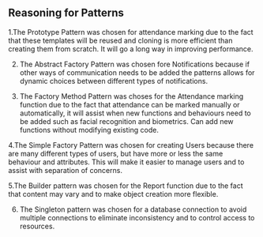 ## Reasoning for Patterns
1.The Prototype Pattern was chosen for attendance marking due to the fact that these templates will be reused and cloning is more efficient than creating them from scratch. It will go a long way in improving performance.

2. The Abstract Factory Pattern was chosen fore Notifications because if other ways of communication needs to be added the patterns allows for dynamic choices between different types of notifications.
   
3. The Factory Method Pattern was choses for the Attendance marking function due to the fact that attendance can be marked manually or automatically, it will assist when new functions and behaviours need to be added such as facial recognition and biometrics.  Can add new functions without modifying existing code.
   
4.The Simple Factory Pattern was chosen for creating Users because there are many different types of users, but have more or less the same behaviour and attributes. This will make it easier to manage users and to assist with separation of concerns.

5.The Builder pattern was chosen for the Report function due to the fact that content may vary and to make object creation more flexible.

6. The Singleton pattern was chosen for a database connection to avoid multiple connections to eliminate inconsistency and to control access to resources.
